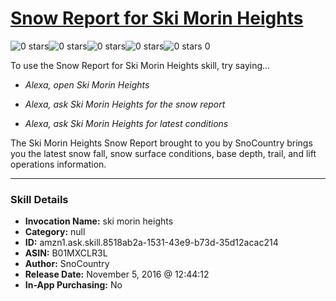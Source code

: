 # [Snow Report for Ski Morin Heights](http://alexa.amazon.com/#skills/amzn1.ask.skill.8518ab2a-1531-43e9-b73d-35d12acac214)
![0 stars](../../images/ic_star_border_black_18dp_1x.png)![0 stars](../../images/ic_star_border_black_18dp_1x.png)![0 stars](../../images/ic_star_border_black_18dp_1x.png)![0 stars](../../images/ic_star_border_black_18dp_1x.png)![0 stars](../../images/ic_star_border_black_18dp_1x.png) 0

To use the Snow Report for Ski Morin Heights skill, try saying...

* *Alexa, open Ski Morin Heights*

* *Alexa, ask Ski Morin Heights for the snow report*

* *Alexa, ask Ski Morin Heights for latest conditions*

The Ski Morin Heights Snow Report brought to you by SnoCountry brings you the latest snow fall, snow surface conditions,  base depth, trail, and lift operations information.

***

### Skill Details

* **Invocation Name:** ski morin heights
* **Category:** null
* **ID:** amzn1.ask.skill.8518ab2a-1531-43e9-b73d-35d12acac214
* **ASIN:** B01MXCLR3L
* **Author:** SnoCountry
* **Release Date:** November 5, 2016 @ 12:44:12
* **In-App Purchasing:** No
